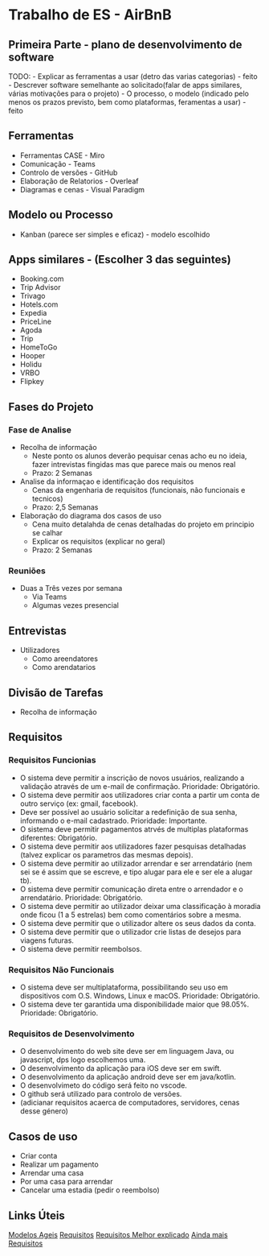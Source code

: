 # Trabalho de ES - AirBnB

## Primeira Parte - plano de desenvolvimento de software

TODO:
    - Explicar as ferramentas a usar (detro das varias categorias) - feito 
    - Descrever software semelhante ao solicitado(falar de apps similares, várias motivações para o projeto) 
    - O processo, o modelo (indicado pelo menos os prazos previsto, bem como plataformas, feramentas a usar) - feito


## Ferramentas

- Ferramentas CASE - Miro
- Comunicação - Teams
- Controlo de versões - GitHub
- Elaboração de Relatorios - Overleaf
- Diagramas e cenas - Visual Paradigm 

## Modelo ou Processo 

- Kanban (parece ser simples e eficaz) - modelo escolhido 

## Apps similares - (Escolher 3 das seguintes)

- Booking.com
- Trip Advisor
- Trivago
- Hotels.com
- Expedia
- PriceLine
- Agoda
- Trip
- HomeToGo
- Hooper
- Holidu
- VRBO
- Flipkey

## Fases do Projeto

### Fase de Analise

- Recolha de informação
    - Neste ponto os alunos deverão pequisar cenas acho eu no ideia, fazer intrevistas fingidas mas que parece mais ou menos real 
    - Prazo: 2 Semanas
- Analise da informaçao e identificação dos requisitos
    - Cenas da engenharia de requisitos (funcionais, não funcionais e tecnicos)
    - Prazo: 2,5 Semanas
- Elaboração do diagrama dos casos de uso 
    - Cena muito detalahda de cenas detalhadas do projeto em principio se calhar
    - Explicar os requisitos (explicar no geral)
    - Prazo: 2 Semanas

### Reuniões

- Duas a Três vezes por semana 
    - Via Teams
    - Algumas vezes presencial

## Entrevistas

- Utilizadores
    - Como areendatores
    - Como arendatarios


## Divisão de Tarefas

- Recolha de informação

## Requisitos

### Requisitos Funcionias

- O sistema deve permitir a inscrição de novos usuários, realizando a validação através de um e-mail de confirmação. Prioridade: Obrigatório.
- O sistema deve permitir aos utilizadores criar conta a partir um conta de outro serviço (ex: gmail, facebook).
- Deve ser possível ao usuário solicitar a redefinição de sua senha, informando o e-mail cadastrado. Prioridade: Importante.
- O sistema deve permitir pagamentos atrvés de multiplas plataformas diferentes: Obrigatório.
- O sistema deve permitir aos utilizadores fazer pesquisas detalhadas (talvez explicar os parametros das mesmas depois).
- O sistema deve permitir ao utilizador arrendar e ser arrendatário (nem sei se é assim que se escreve, e tipo alugar para ele e ser ele a alugar tb).
- O sistema deve permitir comunicação direta entre o arrendador e o arrendatário. Prioridade: Obrigatório.
- O sistema deve permitir ao utilizador deixar uma classificação à moradia onde ficou (1 a 5 estrelas) bem como comentários sobre a mesma.
- O sistema deve permitir que o utilizador altere os seus dados da conta.
- O sistema deve permitir que o utilizador crie listas de desejos para viagens futuras.
- O sistema deve permitir reembolsos.

### Requisitos Não Funcionais

- O sistema deve ser multiplataforma, possibilitando seu uso em dispositivos com O.S. Windows, Linux e macOS. Prioridade: Obrigatório.
- O sistema deve ter garantida uma disponibilidade maior que 98.05%. Prioridade: Obrigatório.

### Requisitos de Desenvolvimento

- O desenvolvimento do web site deve ser em linguagem Java, ou javascript, dps logo escolhemos uma.
- O desenvolvimento da aplicação para iOS deve ser em swift.
- O desenvolvimento da aplicação android deve ser em java/kotlin.
- O desenvolvimeto do código será feito no vscode.
- O github será utilizado para controlo de versões.
- (adicianar requisitos acaerca de computadores, servidores, cenas desse género)

## Casos de uso
- Criar conta
- Realizar um pagamento
- Arrendar uma casa
- Por uma casa para arrendar
- Cancelar uma estadia (pedir o reembolso)

## Links Úteis 

[Modelos Ageis](https://www.projectbuilder.com.br/blog/quais-sao-os-principais-tipos-de-metodos-ageis/)
[Requisitos](https://enkonix.com/blog/functional-requirements-vs-non-functional/)
[Requisitos Melhor explicado](https://pt.linkedin.com/pulse/requisitos-funcionais-e-n%C3%A3o-v%C3%A2nia-porto-da-silva)
[Ainda mais Requisitos](https://codificar.com.br/requisitos-funcionais-nao-funcionais/#:~:text=Um%20requisito%20funcional%20define%2Dse,listas%2C%20emiss%C3%A3o%20de%20relat%C3%B3rios%20etc.)
